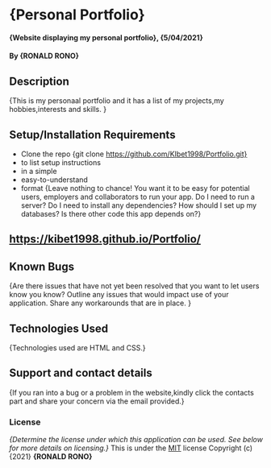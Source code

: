 # {Personal Portfolio}
#### {Website displaying my personal portfolio}, {5/04/2021}
#### By **{RONALD RONO}**
## Description
{This is my personaal portfolio and it has a list of my projects,my hobbies,interests and skills. }
## Setup/Installation Requirements
* Clone the repo {git clone https://github.com/KIbet1998/Portfolio.git}
* to list setup instructions
* in a simple
* easy-to-understand
* format
{Leave nothing to chance! You want it to be easy for potential users, employers and collaborators to run your app. Do I need to run a server? Do I need to install any dependencies? How should I set up my databases? Is there other code this app depends on?}
## https://kibet1998.github.io/Portfolio/
## Known Bugs
{Are there issues that have not yet been resolved that you want to let users know you know? Outline any issues that would impact use of your application. Share any workarounds that are in place. }
## Technologies Used
{Technologies used are HTML and CSS.}
## Support and contact details
{If you ran into a bug or a problem in the website,kindly click the contacts part and share your concern via the email provided.}
### License
*{Determine the license under which this application can be used.  See below for more details on licensing.}*
This is under the [MIT](LICENSE) license
Copyright (c) {2021} **{RONALD RONO}**